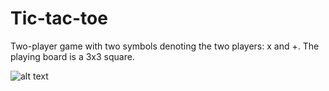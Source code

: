 # Tic-tac-toe
  Two-player game with two symbols denoting the two players: x and +. 
  The playing board is a 3x3 square.
  
  ![alt text](http://url/to/img.png)

